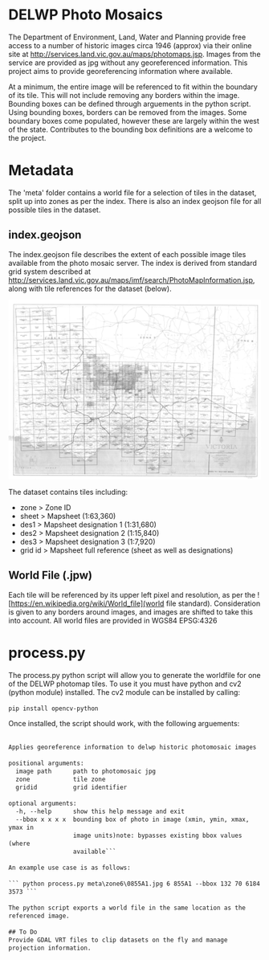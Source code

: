 DELWP Photo Mosaics
===========

The Department of Environment, Land, Water and Planning provide free access to a number of historic images circa 1946 (approx) via their online site at  http://services.land.vic.gov.au/maps/photomaps.jsp. Images from the service are provided as jpg without any georeferenced information. This project aims to provide georeferencing information where available.

At a minimum, the entire image will be referenced to fit within the boundary of its tile. This will not include removing any borders within the image. Bounding boxes can be defined through arguements in the python script. Using bounding boxes, borders can be removed from the images. Some boundary boxes come populated, however these are largely within the west of the state. Contributes to the bounding box definitions are a welcome to the project.

# Metadata
The 'meta' folder contains a world file for a selection of tiles in the dataset, split up into zones as per the index. There is also an index geojson file for all possible tiles in the dataset.

## index.geojson
The index.geojson file describes the extent of each possible image tiles available from the photo mosaic server. The index is derived from standard grid system described at http://services.land.vic.gov.au/maps/imf/search/PhotoMapInformation.jsp, along with tile references for the dataset (below).

![](index.jpg)

The dataset contains tiles including:
  - zone > Zone ID
  - sheet > Mapsheet (1:63,360)
  - des1 > Mapsheet designation 1  (1:31,680)
  - des2 > Mapsheet designation 2 (1:15,840)
  - des3 > Mapsheet designation 3 (1:7,920)
  - grid id > Mapsheet full reference (sheet as well as designations)

## World File (.jpw)
Each tile will be referenced by its upper left pixel and resolution, as per the ![https://en.wikipedia.org/wiki/World_file](world file standard). Consideration is given to any borders around images, and images are shifted to take this into account. All world files are provided in WGS84 EPSG:4326

# process.py
The process.py python script will allow you to generate the worldfile for one of the DELWP photomap tiles. To use it you must have python and cv2 (python module) installed. The cv2 module can be installed by calling:

``` pip install opencv-python ```

Once installed, the script should work, with the following arguements:

```usage: process.py [-h] [--bbox x x x x] image path zone gridid

Applies georeference information to delwp historic photomosaic images

positional arguments:
  image path      path to photomosaic jpg
  zone            tile zone
  gridid          grid identifier

optional arguments:
  -h, --help      show this help message and exit
  --bbox x x x x  bounding box of photo in image (xmin, ymin, xmax, ymax in
                  image units)note: bypasses existing bbox values (where
                  available```

An example use case is as follows:

``` python process.py meta\zone6\0855A1.jpg 6 855A1 --bbox 132 70 6184 3573 ```

The python script exports a world file in the same location as the referenced image.

## To Do
Provide GDAL VRT files to clip datasets on the fly and manage projection information.
